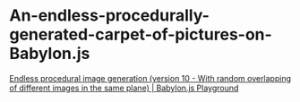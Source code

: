 # An-endless-procedurally-generated-carpet-of-pictures-on-Babylon.js

[Endless procedural image generation (version 10 - With random overlapping of different images in the same plane) | Babylon.js Playground](https://playground.babylonjs.com/#N2PZTX#1)
